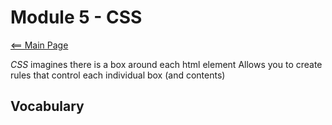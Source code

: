 # Module 5 - CSS
[<== Main Page](../README.md)

*CSS* imagines there is a box around each html element
Allows you to create rules that control each individual box (and contents)

## 

## 

## 

## 

## Vocabulary

